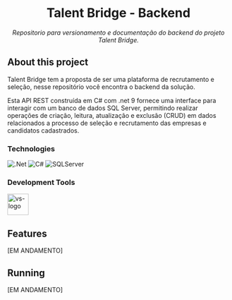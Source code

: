 <h1 align="center">Talent Bridge - Backend</h1>
<p align="center"><i>Repositorio para versionamento e documentação do backend do projeto Talent Bridge.</i></p>


##  About this project

Talent Bridge tem a proposta de ser uma plataforma de recrutamento e seleção, nesse repositório você encontra o backend da solução.

Esta API REST construída em C# com .net 9 fornece uma interface para interagir com um banco de dados SQL Server, permitindo realizar operações de criação, leitura, atualização e exclusão (CRUD) em dados relacionados a processo de seleção e recrutamento das empresas e candidatos cadastrados.

### Technologies
<div justify-content=center>
  
  ![.Net](https://img.shields.io/badge/.NET-5C2D91?style=for-the-badge&logo=.net&logoColor=white)
  ![C#](https://img.shields.io/badge/c%23-%23239120.svg?style=for-the-badge&logo=csharp&logoColor=white)
  ![SQLServer](https://img.shields.io/badge/Microsoft_SQL_Server-CC2927?style=for-the-badge&logo=microsoft-sql-server&logoColor=white)
</p>
                                                                                                  
### Development Tools

<p display="inline-block">
  <img width="48" src="https://static.wikia.nocookie.net/logopedia/images/e/ec/Microsoft_Visual_Studio_2022.svg" alt="vs-logo"/>
</p>

## Features
[EM ANDAMENTO]

## Running
[EM ANDAMENTO]
